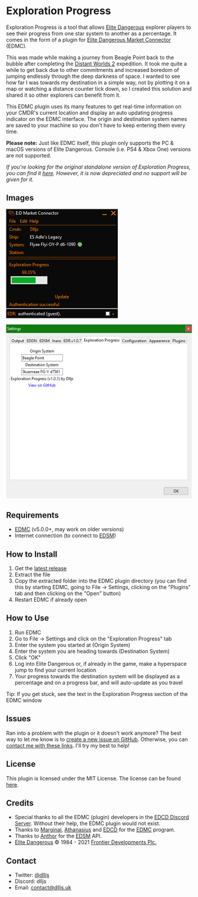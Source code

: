 # Exploration Progress

Exploration Progress is a tool that allows [Elite Dangerous](https://www.elitedangerous.com/) explorer players to see their progress from one star system to another as a percentage. It comes in the form of a plugin for [Elite Dangerous Market Connector](https://github.com/EDCD/EDMarketConnector) (EDMC).

This was made while making a journey from Beagle Point back to the bubble after completing the [Distant Worlds 2](https://dw2expedition.wixsite.com/home) expedition. It took me quite a while to get back due to other commitments and increased boredom of jumping endlessly through the deep darkness of space. I wanted to see how far I was towards my destination in a simple way, not by plotting it on a map or watching a distance counter tick down, so I created this solution and shared it so other explorers can benefit from it.

This EDMC plugin uses its many features to get real-time information on your CMDR's current location and display an auto updating progress indicator on the EDMC interface. The origin and destination system names are saved to your machine so you don't have to keep entering them every time.

**Please note:** Just like EDMC itself, this plugin only supports the PC & macOS versions of Elite Dangerous. Console (i.e. PS4 & Xbox One) versions are not supported.

*If you're looking for the original standalone version of Exploration Progress, you can find it [here](https://github.com/DlljsCodes/exploration-progress-standalone). However, it is now depreciated and no support will be given for it.*

## Images

![Main Window Screenshot](img/main_scrshot.png)

![Settings Window Screenshot](img/settings_scrshot.png)

## Requirements
* [EDMC](https://github.com/EDCD/EDMarketConnector) (v5.0.0+, may work on older versions)
* Internet connection (to connect to [EDSM](https://www.edsm.net/))

## How to Install
1. Get the [latest release](https://github.com/DlljsCodes/exploration-progress/releases/latest)
1. Extract the file
1. Copy the extracted folder into the EDMC plugin directory (you can find this by starting EDMC, going to File -> Settings, clicking on the "Plugins" tab and then clicking on the "Open" button)
1. Restart EDMC if already open

## How to Use
1. Run EDMC
1. Go to File -> Settings and click on the "Exploration Progress" tab
1. Enter the system you started at (Origin System)
1. Enter the system you are heading towards (Destination System)
1. Click "OK"
1. Log into Elite Dangerous or, if already in the game, make a hyperspace jump to find your current location
1. Your progress towards the destination system will be displayed as a percentage and on a progress bar, and will auto-update as you travel

Tip: If you get stuck, see the text in the Exploration Progress section of the EDMC window

## Issues
Ran into a problem with the plugin or it doesn't work anymore? The best way to let me know is to [create a new issue on GitHub](https://github.com/DlljsCodes/exploration-progress/issues/new). Otherwise, you can [contact me with these links](#contact). I'll try my best to help!

## License

This plugin is licensed under the MIT License. The license can be found [here](/LICENSE).

## Credits

* Special thanks to all the EDMC (plugin) developers in the [EDCD Discord Server](https://discord.gg/zQjjutY). Without their help, the EDMC plugin would not exist.
* Thanks to [Marginal](https://github.com/Marginal), [Athanasius](https://github.com/Athanasius) and [EDCD](https://github.com/EDCD) for the [EDMC](https://github.com/EDCD/EDMarketConnector) program.
* Thanks to [Anthor](https://github.com/AnthorNet) for the [EDSM](https://www.edsm.net/) API.
* [Elite Dangerous](https://www.elitedangerous.com/) © 1984 - 2021 [Frontier Developments Plc.](https://www.frontier.co.uk/)

## Contact

* Twitter: [@dlljs](https://twitter.com/dlljs)
* Discord: dlljs
* Email: [contact@dlljs.uk](mailto:contact@dlljs.uk)
